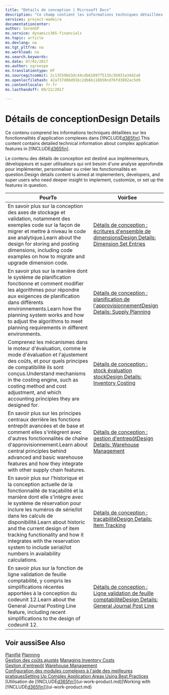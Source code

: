 ```yaml
---
title: "Détails de conception | Microsoft Docs"
description: "Ce champ contient les informations techniques détaillées sur les fonctionnalités d'application complexes dans [!INCLUDE[d365fin](includes/d365fin_md.md)]."
services: project-madeira
documentationcenter: 
author: SorenGP
ms.service: dynamics365-financials
ms.topic: article
ms.devlang: na
ms.tgt_pltfrm: na
ms.workload: na
ms.search.keywords: 
ms.date: 07/01/2017
ms.author: sgroespe
ms.translationtype: HT
ms.sourcegitcommit: 2c13559bb3dc44cdb61697f5135c5b931e34d2a8
ms.openlocfilehash: 42a737d86d91bc2db6b118b50cd76fd3892ac5d9
ms.contentlocale: fr-fr
ms.lasthandoff: 09/22/2017

---
```

# <a name="design-details"></a><span data-ttu-id="adce6-103">Détails de conception</span><span class="sxs-lookup"><span data-stu-id="adce6-103">Design Details</span></span>
<span data-ttu-id="adce6-104">Ce contenu comprend les informations techniques détaillées sur les fonctionnalités d'application complexes dans [!INCLUDE[d365fin](includes/d365fin_md.md)].</span><span class="sxs-lookup"><span data-stu-id="adce6-104">This content contains detailed technical information about complex application features in [!INCLUDE[d365fin](includes/d365fin_md.md)].</span></span>  

 <span data-ttu-id="adce6-105">Le contenu des détails de conception est destiné aux implémenteurs, développeurs et super utilisateurs qui ont besoin d'une analyse approfondie pour implémenter, personnaliser ou créer les fonctionnalités en question.</span><span class="sxs-lookup"><span data-stu-id="adce6-105">Design details content is aimed at implementers, developers, and super users who need deeper insight to implement, customize, or set up the features in question.</span></span>  

|<span data-ttu-id="adce6-106">**Pour**</span><span class="sxs-lookup"><span data-stu-id="adce6-106">**To**</span></span>|<span data-ttu-id="adce6-107">**Voir**</span><span class="sxs-lookup"><span data-stu-id="adce6-107">**See**</span></span>|  
|------------|-------------|  
|<span data-ttu-id="adce6-108">En savoir plus sur la conception des axes de stockage et validation, notamment des exemples code sur la façon de migrer et mettre à niveau le code axe analytique.</span><span class="sxs-lookup"><span data-stu-id="adce6-108">Learn about the design for storing and posting dimensions, including code examples on how to migrate and upgrade dimension code.</span></span>|[<span data-ttu-id="adce6-109">Détails de conception : écritures d'ensemble de dimensions</span><span class="sxs-lookup"><span data-stu-id="adce6-109">Design Details: Dimension Set Entries</span></span>](design-details-dimension-set-entries.md)|  
|<span data-ttu-id="adce6-110">En savoir plus sur la manière dont le système de planification fonctionne et comment modifier les algorithmes pour répondre aux exigences de planification dans différents environnements.</span><span class="sxs-lookup"><span data-stu-id="adce6-110">Learn how the planning system works and how to adjust the algorithms to meet planning requirements in different environments.</span></span>|[<span data-ttu-id="adce6-111">Détails de conception : planification de l'approvisionnement</span><span class="sxs-lookup"><span data-stu-id="adce6-111">Design Details: Supply Planning</span></span>](design-details-supply-planning.md)|  
|<span data-ttu-id="adce6-112">Comprenez les mécanismes dans le moteur d'évaluation, comme le mode d'évaluation et l'ajustement des coûts, et pour quels principes de compatibilité ils sont conçus.</span><span class="sxs-lookup"><span data-stu-id="adce6-112">Understand mechanisms in the costing engine, such as costing method and cost adjustment, and which accounting principles they are designed for.</span></span>|[<span data-ttu-id="adce6-113">Détails de conception : stock évaluation stock</span><span class="sxs-lookup"><span data-stu-id="adce6-113">Design Details: Inventory Costing</span></span>](design-details-inventory-costing.md)|  
|<span data-ttu-id="adce6-114">En savoir plus sur les principes centraux derrière les fonctions entrepôt avancées et de base et comment elles s'intègrent avec d'autres fonctionnalités de chaîne d'approvisionnement.</span><span class="sxs-lookup"><span data-stu-id="adce6-114">Learn about central principles behind advanced and basic warehouse features and how they integrate with other supply chain features.</span></span>|[<span data-ttu-id="adce6-115">Détails de conception : gestion d'entrepôt</span><span class="sxs-lookup"><span data-stu-id="adce6-115">Design Details: Warehouse Management</span></span>](design-details-warehouse-management.md)|  
|<span data-ttu-id="adce6-116">En savoir plus sur l'historique et la conception actuelle de la fonctionnalité de traçabilité et la manière dont elle s'intègre avec le système de réservation pour inclure les numéros de série/lot dans les calculs de disponibilité.</span><span class="sxs-lookup"><span data-stu-id="adce6-116">Learn about historic and the current design of item tracking functionality and how it integrates with the reservation system to include serial/lot numbers in availability calculations.</span></span>|[<span data-ttu-id="adce6-117">Détails de conception : traçabilité</span><span class="sxs-lookup"><span data-stu-id="adce6-117">Design Details: Item Tracking</span></span>](design-details-item-tracking.md)|  
|<span data-ttu-id="adce6-118">En savoir plus sur la fonction de ligne validation de feuille comptabilité, y compris les simplifications récentes apportées à la conception du codeunit 12.</span><span class="sxs-lookup"><span data-stu-id="adce6-118">Learn about the General Journal Posting Line feature, including recent simplifications to the design of codeunit 12.</span></span>|[<span data-ttu-id="adce6-119">Détails de conception : Ligne validation de feuille comptabilité</span><span class="sxs-lookup"><span data-stu-id="adce6-119">Design Details: General Journal Post Line</span></span>](design-details-general-journal-post-line.md)|  

## <a name="see-also"></a><span data-ttu-id="adce6-120">Voir aussi</span><span class="sxs-lookup"><span data-stu-id="adce6-120">See Also</span></span>  
 <span data-ttu-id="adce6-121">[Planifié](production-planning.md) </span><span class="sxs-lookup"><span data-stu-id="adce6-121">[Planning](production-planning.md) </span></span>  
 <span data-ttu-id="adce6-122">[Gestion des coûts ajustés](finance-manage-inventory-costs.md) </span><span class="sxs-lookup"><span data-stu-id="adce6-122">[Managing Inventory Costs](finance-manage-inventory-costs.md) </span></span>  
 <span data-ttu-id="adce6-123">[Gestion d'entrepôt](warehouse-manage-warehouse.md) </span><span class="sxs-lookup"><span data-stu-id="adce6-123">[Warehouse Management](warehouse-manage-warehouse.md) </span></span>  
 [<span data-ttu-id="adce6-124">Configuration des modules complexes à l'aide des meilleures pratiques</span><span class="sxs-lookup"><span data-stu-id="adce6-124">Setting Up Complex Application Areas Using Best Practices</span></span>](set-up-complex-application-areas-using-best-practices.md)  
 <span data-ttu-id="adce6-125">[Utilisation de [!INCLUDE[d365fin](includes/d365fin_md.md)]](ui-work-product.md)</span><span class="sxs-lookup"><span data-stu-id="adce6-125">[Working with [!INCLUDE[d365fin](includes/d365fin_md.md)]](ui-work-product.md)</span></span>


